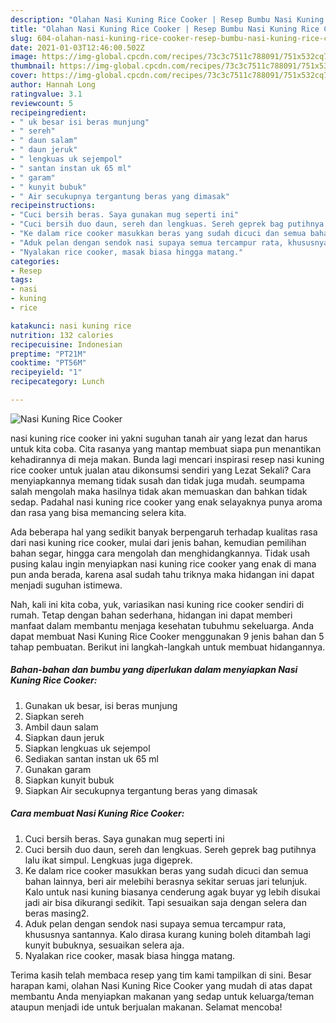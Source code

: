 ```yaml
---
description: "Olahan Nasi Kuning Rice Cooker | Resep Bumbu Nasi Kuning Rice Cooker Yang Bisa Manjain Lidah"
title: "Olahan Nasi Kuning Rice Cooker | Resep Bumbu Nasi Kuning Rice Cooker Yang Bisa Manjain Lidah"
slug: 604-olahan-nasi-kuning-rice-cooker-resep-bumbu-nasi-kuning-rice-cooker-yang-bisa-manjain-lidah
date: 2021-01-03T12:46:00.502Z
image: https://img-global.cpcdn.com/recipes/73c3c7511c788091/751x532cq70/nasi-kuning-rice-cooker-foto-resep-utama.jpg
thumbnail: https://img-global.cpcdn.com/recipes/73c3c7511c788091/751x532cq70/nasi-kuning-rice-cooker-foto-resep-utama.jpg
cover: https://img-global.cpcdn.com/recipes/73c3c7511c788091/751x532cq70/nasi-kuning-rice-cooker-foto-resep-utama.jpg
author: Hannah Long
ratingvalue: 3.1
reviewcount: 5
recipeingredient:
- " uk besar isi beras munjung"
- " sereh"
- " daun salam"
- " daun jeruk"
- " lengkuas uk sejempol"
- " santan instan uk 65 ml"
- " garam"
- " kunyit bubuk"
- " Air secukupnya tergantung beras yang dimasak"
recipeinstructions:
- "Cuci bersih beras. Saya gunakan mug seperti ini"
- "Cuci bersih duo daun, sereh dan lengkuas. Sereh geprek bag putihnya lalu ikat simpul. Lengkuas juga digeprek."
- "Ke dalam rice cooker masukkan beras yang sudah dicuci dan semua bahan lainnya, beri air melebihi berasnya sekitar seruas jari telunjuk. Kalo untuk nasi kuning biasanya cenderung agak buyar yg lebih disukai jadi air bisa dikurangi sedikit. Tapi sesuaikan saja dengan selera dan beras masing2."
- "Aduk pelan dengan sendok nasi supaya semua tercampur rata, khususnya santannya. Kalo dirasa kurang kuning boleh ditambah lagi kunyit bubuknya, sesuaikan selera aja."
- "Nyalakan rice cooker, masak biasa hingga matang."
categories:
- Resep
tags:
- nasi
- kuning
- rice

katakunci: nasi kuning rice 
nutrition: 132 calories
recipecuisine: Indonesian
preptime: "PT21M"
cooktime: "PT56M"
recipeyield: "1"
recipecategory: Lunch

---
```



![Nasi Kuning Rice Cooker](https://img-global.cpcdn.com/recipes/73c3c7511c788091/751x532cq70/nasi-kuning-rice-cooker-foto-resep-utama.jpg)


nasi kuning rice cooker ini yakni suguhan tanah air yang lezat dan harus untuk kita coba. Cita rasanya yang mantap membuat siapa pun menantikan kehadirannya di meja makan.
Bunda lagi mencari inspirasi resep nasi kuning rice cooker untuk jualan atau dikonsumsi sendiri yang Lezat Sekali? Cara menyiapkannya memang tidak susah dan tidak juga mudah. seumpama salah mengolah maka hasilnya tidak akan memuaskan dan bahkan tidak sedap. Padahal nasi kuning rice cooker yang enak selayaknya punya aroma dan rasa yang bisa memancing selera kita.

Ada beberapa hal yang sedikit banyak berpengaruh terhadap kualitas rasa dari nasi kuning rice cooker, mulai dari jenis bahan, kemudian pemilihan bahan segar, hingga cara mengolah dan menghidangkannya. Tidak usah pusing kalau ingin menyiapkan nasi kuning rice cooker yang enak di mana pun anda berada, karena asal sudah tahu triknya maka hidangan ini dapat menjadi suguhan istimewa.




Nah, kali ini kita coba, yuk, variasikan nasi kuning rice cooker sendiri di rumah. Tetap dengan bahan sederhana, hidangan ini dapat memberi manfaat dalam membantu menjaga kesehatan tubuhmu sekeluarga. Anda dapat membuat Nasi Kuning Rice Cooker menggunakan 9 jenis bahan dan 5 tahap pembuatan. Berikut ini langkah-langkah untuk membuat hidangannya.

<!--inarticleads1-->

##### Bahan-bahan dan bumbu yang diperlukan dalam menyiapkan Nasi Kuning Rice Cooker:

1. Gunakan  uk besar, isi beras munjung
1. Siapkan  sereh
1. Ambil  daun salam
1. Siapkan  daun jeruk
1. Siapkan  lengkuas uk sejempol
1. Sediakan  santan instan uk 65 ml
1. Gunakan  garam
1. Siapkan  kunyit bubuk
1. Siapkan  Air secukupnya tergantung beras yang dimasak




<!--inarticleads2-->

##### Cara membuat Nasi Kuning Rice Cooker:

1. Cuci bersih beras. Saya gunakan mug seperti ini
1. Cuci bersih duo daun, sereh dan lengkuas. Sereh geprek bag putihnya lalu ikat simpul. Lengkuas juga digeprek.
1. Ke dalam rice cooker masukkan beras yang sudah dicuci dan semua bahan lainnya, beri air melebihi berasnya sekitar seruas jari telunjuk. Kalo untuk nasi kuning biasanya cenderung agak buyar yg lebih disukai jadi air bisa dikurangi sedikit. Tapi sesuaikan saja dengan selera dan beras masing2.
1. Aduk pelan dengan sendok nasi supaya semua tercampur rata, khususnya santannya. Kalo dirasa kurang kuning boleh ditambah lagi kunyit bubuknya, sesuaikan selera aja.
1. Nyalakan rice cooker, masak biasa hingga matang.




Terima kasih telah membaca resep yang tim kami tampilkan di sini. Besar harapan kami, olahan Nasi Kuning Rice Cooker yang mudah di atas dapat membantu Anda menyiapkan makanan yang sedap untuk keluarga/teman ataupun menjadi ide untuk berjualan makanan. Selamat mencoba!
